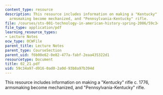 ```yaml
---
content_type: resource
description: This resource includes information on making a "Kentucky" rifle c. 1776,
  armsmaking become mechanized, and "Pennsylvania-Kentucky" rifle.
file: /courses/sts-001-technology-in-american-history-spring-2006/59c34a97d9160ad02a0d93b8a97b394d_02_21.pdf
file_type: application/pdf
learning_resource_types:
- Lecture Notes
ocw_type: OCWFile
parent_title: Lecture Notes
parent_type: CourseSection
parent_uid: f6b00e62-0e82-477a-fabf-2eaa435322d1
resourcetype: Document
title: 02_21.pdf
uid: 59c34a97-d916-0ad0-2a0d-93b8a97b394d
---
```

This resource includes information on making a "Kentucky" rifle c. 1776, armsmaking become mechanized, and "Pennsylvania-Kentucky" rifle.